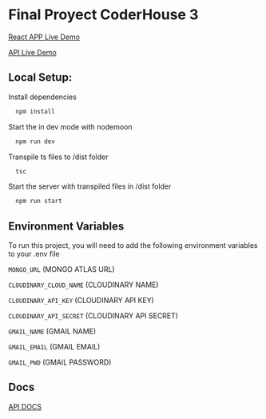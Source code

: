 # Final Proyect CoderHouse 3

[React APP Live Demo](https://hekitech.herokuapp.com/)

[API Live Demo](https://hekitech.herokuapp.com/api/products/list)

## Local Setup:

Install dependencies

```bash
  npm install
```

Start the in dev mode with nodemoon

```bash
  npm run dev
```

Transpile ts files to /dist folder

```bash
  tsc
```

Start the server with transpiled files in /dist folder

```bash
  npm run start
```

## Environment Variables

To run this project, you will need to add the following environment variables to your .env file

`MONGO_URL` (MONGO ATLAS URL)

`CLOUDINARY_CLOUD_NAME` (CLOUDINARY NAME)

`CLOUDINARY_API_KEY` (CLOUDINARY API KEY)

`CLOUDINARY_API_SECRET` (CLOUDINARY API SECRET)

`GMAIL_NAME` (GMAIL NAME)

`GMAIL_EMAIL` (GMAIL EMAIL)

`GMAIL_PWD` (GMAIL PASSWORD)

## Docs

[API DOCS](https://hekitech.herokuapp.com/docs/)
